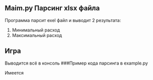 ## Maim.py Парсинг xlsx файла

Программа парсит exel файл и выводит 2 результата:
1. Минимальный расход
2. Максимальный расход


## Игра


Выводится всё в консоль
###Пример кода парсинга в example.py


Имеется
